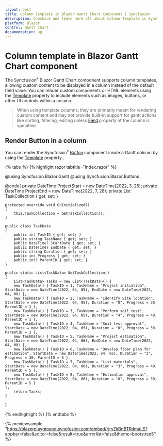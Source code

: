 ```yaml
---
layout: post
title: Column Template in Blazor Gantt Chart Component | Syncfusion
description: Checkout and learn here all about Column Template in Syncfusion Blazor Gantt Chart component and much more details.
platform: Blazor
control: Gantt Chart
documentation: ug
---
```


# Column template in Blazor Gantt Chart component

The Syncfusion<sup style="font-size:70%">&reg;</sup> Blazor Gantt Chart component supports column templates, allowing custom content to be displayed in a column instead of the default field value. You can render custom components or HTML elements using the [Template](https://help.syncfusion.com/cr/blazor/Syncfusion.Blazor.Gantt.GanttColumn.html#Syncfusion_Blazor_Gantt_GanttColumn_Template) property to include elements such as images, buttons, or other UI controls within a column.

> When using template columns, they are primarily meant for rendering custom content and may not provide built-in support for gantt actions like sorting, filtering, editing unless [Field](https://help.syncfusion.com/cr/blazor/Syncfusion.Blazor.Gantt.GanttColumn.html#Syncfusion_Blazor_Gantt_GanttColumn_Field) property of the column is specified.

## Render Button in a column

You can render the Syncfusion<sup style="font-size:70%">&reg;</sup> [Button](https://blazor.syncfusion.com/documentation/button/getting-started-with-web-app) component inside a Gantt column by using the [Template](https://help.syncfusion.com/cr/blazor/Syncfusion.Blazor.Gantt.GanttColumn.html#Syncfusion_Blazor_Gantt_GanttColumn_Template) property.. 

{% tabs %}
{% highlight razor tabtitle="Index.razor" %}

@using Syncfusion.Blazor.Gantt
@using Syncfusion.Blazor.Buttons

<SfGantt DataSource="@TaskCollection" Height="450px" Width="100%" HighlightWeekends="true" ProjectStartDate="@ProjectStart" ProjectEndDate="@ProjectEnd">
    <GanttColumns>
        <GanttColumn Field="TaskID" HeaderText="Task ID" MinWidth="150" MaxWidth="250" AllowReordering="false"></GanttColumn>
        <GanttColumn Field="TaskName" HeaderText="Task Name">
            <Template>
                @{
                    @if (context != null)
                    {
                        <SfButton CssClass="e-bigger" Content="@((context as TaskData).TaskName)"></SfButton>
                    }
                }
            </Template>
        </GanttColumn>
        <GanttColumn Field="Duration" HeaderText="Duration"></GanttColumn>
    </GanttColumns>
    <GanttTaskFields Id="TaskID" Name="TaskName" StartDate="StartDate" EndDate="EndDate" Duration="Duration" Progress="Progress" ParentID="ParentID">
    </GanttTaskFields>
</SfGantt>

@code{
    private DateTime ProjectStart = new DateTime(2022, 3, 25);
    private DateTime ProjectEnd = new DateTime(2022, 7, 28);
    private List<TaskData> TaskCollection { get; set; }

    protected override void OnInitialized()
    {
        this.TaskCollection = GetTaskCollection();
    }

    public class TaskData
    {
        public int TaskID { get; set; }
        public string TaskName { get; set; }
        public DateTime? StartDate { get; set; }
        public DateTime? EndDate { get; set; }
        public string Duration { get; set; }
        public int Progress { get; set; }
        public int? ParentID { get; set; }
    }

    public static List<TaskData> GetTaskCollection()
    {
        List<TaskData> Tasks = new List<TaskData>() {
        new TaskData() { TaskID = 1, TaskName = "Project initiation", StartDate = new DateTime(2022, 04, 05), EndDate = new DateTime(2022, 04, 08) },
        new TaskData() { TaskID = 2, TaskName = "Identify Site location", StartDate = new DateTime(2022, 04, 05), Duration = "0", Progress = 30, ParentID = 1 },
        new TaskData() { TaskID = 3, TaskName = "Perform soil test", StartDate = new DateTime(2022, 04, 05), Duration = "4", Progress = 40, ParentID = 1 },
        new TaskData() { TaskID = 4, TaskName = "Soil test approval", StartDate = new DateTime(2022, 04, 05), Duration = "0", Progress = 30, ParentID = 1 },
        new TaskData() { TaskID = 5, TaskName = "Project estimation", StartDate = new DateTime(2022, 04, 06), EndDate = new DateTime(2022, 04, 08) },
        new TaskData() { TaskID = 6, TaskName = "Develop floor plan for estimation", StartDate = new DateTime(2022, 04, 06), Duration = "3", Progress = 30, ParentID = 5 },
        new TaskData() { TaskID = 7, TaskName = "List materials", StartDate = new DateTime(2022, 04, 06), Duration = "3", Progress = 40, ParentID = 5 },
        new TaskData() { TaskID = 8, TaskName = "Estimation approval", StartDate = new DateTime(2022, 04, 06), Duration = "0", Progress = 30, ParentID = 5 }
    };
        return Tasks;
    }
}

{% endhighlight %}
{% endtabs %}

{% previewsample "https://blazorplayground.syncfusion.com/embed/rjryZkBnBTRdmaLS?appbar=false&editor=false&result=true&errorlist=false&theme=bootstrap5" %}